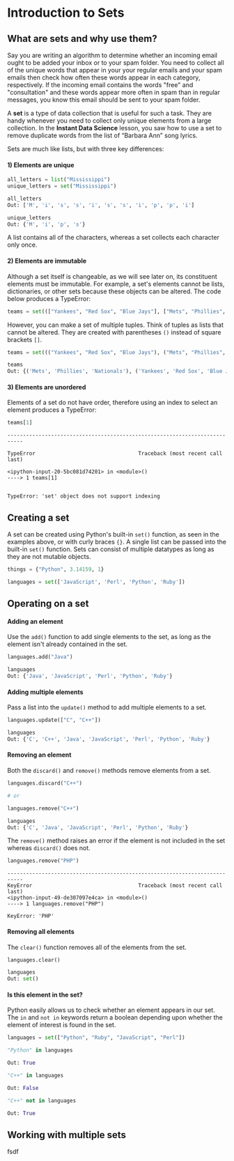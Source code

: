 # Introduction to Sets

## What are sets and why use them?

Say you are writing an algorithm to determine whether an incoming email ought to be added your inbox or to your spam folder. You need to collect all of the unique words that appear in your your regular emails and your spam emails then check how often these words appear in each category, respectively. If the incoming email contains the words "free" and "consultation" and these words appear more often in spam than in regular messages, you know this email should be sent to your spam folder.

A **set** is a type of data collection that is useful for such a task. They are handy whenever you need to collect only unique elements from a large collection. In the **Instant Data Science** lesson, you saw how to use a set to remove duplicate words from the list of “Barbara Ann” song lyrics.

Sets are much like lists, but with three key differences:



#### 1) Elements are unique

```python
all_letters = list("Mississippi")
unique_letters = set("Mississippi")
```

```python
all_letters
Out: ['M', 'i', 's', 's', 'i', 's', 's', 'i', 'p', 'p', 'i']
```

```python
unique_letters
Out: {'M', 'i', 'p', 's'}
```

A list contains all of the characters, whereas a set collects each character only once.



#### 2) Elements are immutable

Although a set itself is changeable, as we will see later on, its constituent elements must be immutable. For example, a set's elements cannot be lists, dictionaries, or other sets because these objects can be altered. The code below produces a TypeError:

```python
teams = set((["Yankees", "Red Sox", "Blue Jays"], ["Mets", "Phillies", "Nationals"]))
```

However, you can make a set of multiple tuples. Think of tuples as lists that cannot be altered. They are created with parentheses ```()``` instead of square brackets ```[]```.

```python
teams = set((("Yankees", "Red Sox", "Blue Jays"), ("Mets", "Phillies", "Nationals")))

teams
Out: {('Mets', 'Phillies', 'Nationals'), ('Yankees', 'Red Sox', 'Blue Jays')}
```



#### 3) Elements are unordered

Elements of a set do not have order, therefore using an index to select an element produces a TypeError:

```python
teams[1]
```


    ---------------------------------------------------------------------------

    TypeError                                 Traceback (most recent call last)

    <ipython-input-20-5bc081d74201> in <module>()
    ----> 1 teams[1]


    TypeError: 'set' object does not support indexing



## Creating a set

A set can be created using Python's built-in ```set()``` function, as seen in the examples above, or with curly braces ```{}```. A single list can be passed into the built-in ```set()``` function. Sets can consist of multiple datatypes as long as they are not mutable objects.

```python
things = {"Python", 3.14159, 1}

languages = set(['JavaScript', 'Perl', 'Python', 'Ruby'])
```





## Operating on a set


#### Adding an element

Use the ```add()``` function to add single elements to the set, as long as the element isn't already contained in the set.

```python
languages.add("Java")

languages
Out: {'Java', 'JavaScript', 'Perl', 'Python', 'Ruby'}
```


#### Adding multiple elements

Pass a list into the ```update()``` method to add multiple elements to a set.

```python
languages.update(["C", "C++"])

languages
Out: {'C', 'C++', 'Java', 'JavaScript', 'Perl', 'Python', 'Ruby'}
```


#### Removing an element

Both the ```discard()``` and ```remove()``` methods remove elements from a set.

```python
languages.discard("C++")

# or

languages.remove("C++")

languages
Out: {'C', 'Java', 'JavaScript', 'Perl', 'Python', 'Ruby'}
```

The ```remove()``` method raises an error if the element is not included in the set whereas ```discard()``` does not.

```python
languages.remove("PHP")
```

    ---------------------------------------------------------------------------
    KeyError                                  Traceback (most recent call last)
    <ipython-input-49-de307097e4ca> in <module>()
    ----> 1 languages.remove("PHP")

    KeyError: 'PHP'


#### Removing all elements

The ```clear()``` function removes all of the elements from the set.

```python
languages.clear()

languages
Out: set()
```


#### Is this element in the set?

Python easily allows us to check whether an element appears in our set. The ```in``` and ```not in``` keywords return a boolean depending upon whether the element of interest is found in the set.

```python
languages = set(["Python", "Ruby", "JavaScript", "Perl"])
```

```python
"Python" in languages

Out: True
```

```python
"C++" in languages

Out: False

"C++" not in languages

Out: True
```





## Working with multiple sets

fsdf
